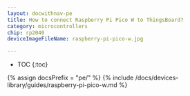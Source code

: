 ```yaml
---
layout: docwithnav-pe
title: How to connect Raspberry Pi Pico W to ThingsBoard?
category: microcontrollers
chip: rp2040
deviceImageFileName: raspberry-pi-pico-w.jpg

---
```


* TOC
{:toc}

{% assign docsPrefix = "pe/" %}
{% include /docs/devices-library/guides/raspberry-pi-pico-w.md %}
